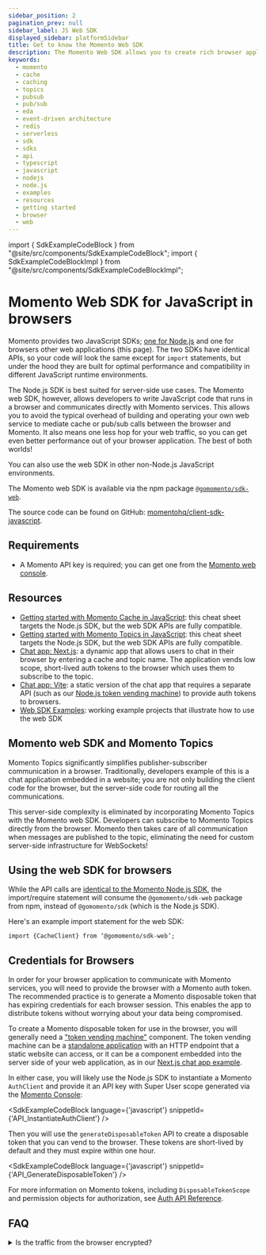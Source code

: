 ```yaml
---
sidebar_position: 2
pagination_prev: null
sidebar_label: JS Web SDK
displayed_sidebar: platformSidebar
title: Get to know the Momento Web SDK
description: The Momento Web SDK allows you to create rich browser applications in TypeScript or JavaScript, and take advantage of caching and pub-sub features without the need for server-side infrastructure. Find resources and examples here!
keywords:
  - momento
  - cache
  - caching
  - topics
  - pubsub
  - pub/sub
  - eda
  - event-driven architecture
  - redis
  - serverless
  - sdk
  - sdks
  - api
  - typescript
  - javascript
  - nodejs
  - node.js
  - examples
  - resources
  - getting started
  - browser
  - web
---
```


import { SdkExampleCodeBlock } from "@site/src/components/SdkExampleCodeBlock";
import { SdkExampleCodeBlockImpl } from "@site/src/components/SdkExampleCodeBlockImpl";

# Momento Web SDK for JavaScript in browsers

Momento provides two JavaScript SDKs; [one for Node.js](/platform/sdks/nodejs) and one for browsers other web applications (this page). The two SDKs have identical APIs, so your code will look the same except for `import` statements, but under the hood they are built for optimal performance and compatibility in different JavaScript runtime environments.

The Node.js SDK is best suited for server-side use cases. The Momento web SDK, however, allows developers to write JavaScript code that runs in a browser and communicates directly with Momento services. This allows you to avoid the typical overhead of building and operating your own web service to mediate cache or pub/sub calls between the browser and Momento. It also means one less hop for your web traffic, so you can get even better performance out of your browser application. The best of both worlds!

You can also use the web SDK in other non-Node.js JavaScript environments.

The Momento web SDK is available via the npm package [`@gomomento/sdk-web`](https://www.npmjs.com/package/@gomomento/sdk-web).

The source code can be found on GitHub: [momentohq/client-sdk-javascript](https://github.com/momentohq/client-sdk-javascript).

## Requirements

- A Momento API key is required; you can get one from the [Momento web console](https://console.gomomento.com/).

## Resources

- [Getting started with Momento Cache in JavaScript](/platform/sdks/nodejs/cache.mdx): this cheat sheet targets the Node.js SDK, but the web SDK APIs are fully compatible.
- [Getting started with Momento Topics in JavaScript](/platform/sdks/nodejs/topics.mdx): this cheat sheet targets the Node.js SDK, but the web SDK APIs are fully compatible.
- [Chat app: Next.js](https://github.com/momentohq/client-sdk-javascript/tree/main/examples/web/nextjs-chat): a dynamic app that allows users to chat in their browser by entering a cache and topic name. The application vends low scope, short-lived auth tokens to the browser which uses them to subscribe to the topic.
- [Chat app: Vite](https://github.com/momentohq/client-sdk-javascript/tree/main/examples/web/vite-chat-app): a static version of the chat app that requires a separate API (such as our [Node.js token vending machine](https://github.com/momentohq/client-sdk-javascript/tree/main/examples/nodejs/token-vending-machine)) to provide auth tokens to browsers.
- [Web SDK Examples](https://github.com/momentohq/client-sdk-javascript/blob/main/examples/web/README.md): working example projects that illustrate how to use the web SDK

## Momento web SDK and Momento Topics

Momento Topics significantly simplifies publisher-subscriber communication in a browser. Traditionally, developers example of this is a chat application embedded in a website; you are not only building the client code for the browser, but the server-side code for routing all the communications.

This server-side complexity is eliminated by incorporating Momento Topics with the Momento web SDK. Developers can subscribe to Momento Topics directly from the browser. Momento then takes care of all communication when messages are published to the topic, eliminating the need for custom server-side infrastructure for WebSockets!

## Using the web SDK for browsers

While the API calls are [identical to the Momento Node.js SDK](/platform/sdks/nodejs/cache.mdx), the import/require statement will consume the `@gomomento/sdk-web` package from npm, instead of `@gomomento/sdk` (which is the Node.js SDK).

Here's an example import statement for the web SDK:

`import {CacheClient} from ‘@gomomento/sdk-web’;`

## Credentials for Browsers

In order for your browser application to communicate with Momento services, you will need to provide the browser with a Momento auth token.
The recommended practice is to generate a Momento disposable token that has expiring credentials for each browser session. This enables the app to distribute tokens without worrying about your data being compromised.

To create a Momento disposable token for use in the browser, you will generally need a ["token vending machine"](https://www.gomomento.com/blog/introducing-the-momento-token-vending-machine) component. The token vending machine can be a [standalone application](https://github.com/momentohq/client-sdk-javascript/tree/main/examples/nodejs/token-vending-machine) with an HTTP endpoint that a static website can access, or it can be a component embedded into the server side of your web application, as in our [Next.js chat app example](https://github.com/momentohq/client-sdk-javascript/blob/main/examples/web/nextjs-chat/README.md).

In either case, you will likely use the Node.js SDK to instantiate a Momento `AuthClient` and provide it an API key with Super User scope generated via the [Momento Console](https://console.gomomento.com/):

<SdkExampleCodeBlock language={'javascript'} snippetId={'API_InstantiateAuthClient'} />

Then you will use the `generateDisposableToken` API to create a disposable token that you can vend to the browser. These tokens are short-lived by default and they must expire within one hour.

<SdkExampleCodeBlock language={'javascript'} snippetId={'API_GenerateDisposableToken'} />

For more information on Momento tokens, including `DisposableTokenScope` and permission objects for authorization, see [Auth API Reference](/cache/develop/api-reference/auth#generatedisposabletoken).

## FAQ

<details>
  <summary>Is the traffic from the browser encrypted?</summary>

  As with all traffic with Momento services, the web SDK is fully encrypted on the wire. In addition, the SDK uses TLS 1.2+ encryption.
</details>
